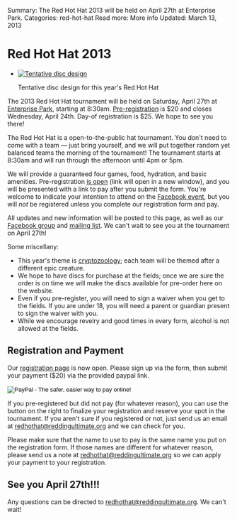 Summary: The Red Hot Hat 2013 will be held on April 27th at Enterprise Park.
Categories: red-hot-hat
Read more: More info
Updated: March 13, 2013

# Red Hot Hat 2013

<ul class="thumbnails pull-right span4">
    <li class="span3 pull-right">
        <div class="thumbnail">
            <a href="/images/rhh-2013-disc.jpg">
                <img src="/images/rhh-2013-disc.jpg" alt="Tentative disc design">
            </a>
            <p class="caption">
                Tentative disc design for this year's Red Hot Hat
            </p>
        </div>
    </li>
</ul>

The 2013 Red Hot Hat tournament will be held on Saturday, April 27th at [Enterprise Park](/places/enterprise), starting at 8:30am.
<a href="https://docs.google.com/forms/d/1Hs6b0YoJ9UQpZdd_aga6Vi3tEuhueYNhRaq9JS61Ccg/viewform" target="_blank">Pre-registration</a> is $20 and closes Wednesday, April 24th.
Day-of registration is $25.
We hope to see you there!

The Red Hot Hat is a open-to-the-public hat tournament.
You don't need to come with a team &mdash; just bring yourself, and we will put together random yet balanced teams the morning of the tournament!
The tournament starts at 8:30am and will run through the afternoon until 4pm or 5pm.

We will provide a guaranteed four games, food, hydration, and basic amenities.
Pre-registration <a href="https://docs.google.com/forms/d/1Hs6b0YoJ9UQpZdd_aga6Vi3tEuhueYNhRaq9JS61Ccg/viewform" target="_blank">is open</a> (link will open in a new window), and you will be presented with a link to pay after you submit the form.
You're welcome to indicate your intention to attend on the [Facebook event](https://www.facebook.com/events/148400795324397/), but you will *not* be registered unless you complete our registration form and pay.

All updates and new information will be posted to this page, as well as our [Facebook group](https://www.facebook.com/groups/ReddingUltimateAssociation/) and [mailing list](https://groups.google.com/forum/?fromgroups#!forum/redding-ultimate-association).
We can't wait to see you at the tournament on April 27th!

Some miscellany:

* This year's theme is [cryptozoology](http://en.wikipedia.org/wiki/Cryptozoology); each team will be themed after a different epic creature.
* We hope to have discs for purchase at the fields; once we are sure the order is on time we will make the discs available for pre-order here on the website.
* Even if you pre-register, you will need to sign a waiver when you get to the fields. If you are under 18, you will need a parent or guardian present to sign the waiver with you.
* While we encourage revelry and good times in every form, alcohol is not allowed at the fields.

## Registration and Payment

Our <a href="https://docs.google.com/forms/d/1Hs6b0YoJ9UQpZdd_aga6Vi3tEuhueYNhRaq9JS61Ccg/viewform" target="_blank">registration page</a> is now open.
Please sign up via the form, then submit your payment ($20) via the provided paypal link.

<div class="pull-right span3">
<form action="https://www.paypal.com/cgi-bin/webscr" method="post">
<input type="hidden" name="cmd" value="_s-xclick" />
<input type="hidden" name="hosted_button_id" value="J8T5S53YC9JAE" />
<input type="image" src="https://www.paypalobjects.com/en_US/i/btn/btn_paynowCC_LG.gif" name="submit" alt="PayPal - The safer, easier way to pay online!" class="pull-right well"/>
<img alt="" src="https://www.paypalobjects.com/en_US/i/scr/pixel.gif" width="1" height="1" />
</form>
</div>

If you pre-registered but did not pay (for whatever reason), you can use the button on the right to finalize your registration and reserve your spot in the tournament.
If you aren't sure if you registered or not, just send us an email at <redhothat@reddingultimate.org> and we can check for you.

Please make sure that the name to use to pay is the same name you put on the registration form.
If those names are different for whatever reason, please send us a note at <redhothat@reddingultimate.org> so we can apply your payment to your registration.

## See you April 27th!!!

Any questions can be directed to <redhothat@reddingultimate.org>.
We can't wait!
